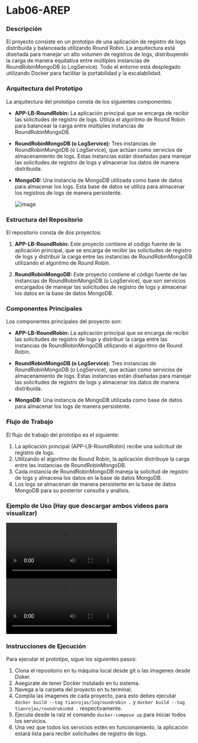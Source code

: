 # Lab06-AREP

### Descripción

El proyecto consiste en un prototipo de una aplicación de registro de logs distribuida y balanceada utilizando Round Robin. La arquitectura está diseñada para manejar un alto volumen de registros de logs, distribuyendo la carga de manera equitativa entre múltiples instancias de RoundRobinMongoDB (o LogService). Todo el entorno está desplegado utilizando Docker para facilitar la portabilidad y la escalabilidad.

### Arquitectura del Prototipo

La arquitectura del prototipo consta de los siguientes componentes:

- **APP-LB-RoundRobin:** La aplicación principal que se encarga de recibir las solicitudes de registro de logs. Utiliza el algoritmo de Round Robin para balancear la carga entre múltiples instancias de RoundRobinMongoDB.
  
- **RoundRobinMongoDB (o LogService):** Tres instancias de RoundRobinMongoDB (o LogService), que actúan como servicios de almacenamiento de logs. Estas instancias están diseñadas para manejar las solicitudes de registro de logs y almacenar los datos de manera distribuida.

- **MongoDB:** Una instancia de MongoDB utilizada como base de datos para almacenar los logs. Esta base de datos se utiliza para almacenar los registros de logs de manera persistente.

  ![image](https://github.com/Tianrojas/Lab06-AREP/assets/62759668/5a808eaf-da3e-4c79-ad10-759df0dfbacf)


### Estructura del Repositorio

El repositorio consta de dos proyectos:

1. **APP-LB-RoundRobin:** Este proyecto contiene el código fuente de la aplicación principal, que se encarga de recibir las solicitudes de registro de logs y distribuir la carga entre las instancias de RoundRobinMongoDB utilizando el algoritmo de Round Robin.

2. **RoundRobinMongoDB:** Este proyecto contiene el código fuente de las instancias de RoundRobinMongoDB (o LogService), que son servicios encargados de manejar las solicitudes de registro de logs y almacenar los datos en la base de datos MongoDB.

### Componentes Principales

Los componentes principales del proyecto son:

- **APP-LB-RoundRobin:** La aplicación principal que se encarga de recibir las solicitudes de registro de logs y distribuir la carga entre las instancias de RoundRobinMongoDB utilizando el algoritmo de Round Robin.

- **RoundRobinMongoDB (o LogService):** Tres instancias de RoundRobinMongoDB (o LogService), que actúan como servicios de almacenamiento de logs. Estas instancias están diseñadas para manejar las solicitudes de registro de logs y almacenar los datos de manera distribuida.

- **MongoDB:** Una instancia de MongoDB utilizada como base de datos para almacenar los logs de manera persistente.

### Flujo de Trabajo

El flujo de trabajo del prototipo es el siguiente:

1. La aplicación principal (APP-LB-RoundRobin) recibe una solicitud de registro de logs.
2. Utilizando el algoritmo de Round Robin, la aplicación distribuye la carga entre las instancias de RoundRobinMongoDB.
3. Cada instancia de RoundRobinMongoDB maneja la solicitud de registro de logs y almacena los datos en la base de datos MongoDB.
4. Los logs se almacenan de manera persistente en la base de datos MongoDB para su posterior consulta y análisis.

### Ejemplo de Uso (Hay que descargar ambos videos para visualizar)

  ![Video guiado](https://github.com/Tianrojas/Lab06-AREP/blob/main/Media/2024-03-13%2018-20-05.mp4) \
  ![Despliegue en AWS](https://github.com/Tianrojas/Lab06-AREP/blob/main/Media/2024-03-17%2021-05-28.mp4)

### Instrucciones de Ejecución

Para ejecutar el prototipo, sigue los siguientes pasos:

1. Clona el repositorio en tu máquina local desde git o las imagenes desde Doker.
2. Asegúrate de tener Docker instalado en tu sistema.
3. Navega a la carpeta del proyecto en tu terminal.
4. Compila las imagenes de cada proyecto, para esto debes ejecutar `docker build --tag tianrojas/logroundrobin .` y `docker build --tag tianrojas/roundrobinbd .` respectivamente.
5. Ejecuta desde la raiz el comando `docker-compose up` para iniciar todos los servicios.
6. Una vez que todos los servicios estén en funcionamiento, la aplicación estará lista para recibir solicitudes de registro de logs.
